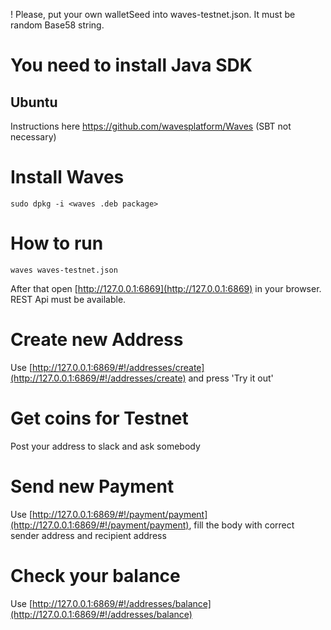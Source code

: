 
! Please, put your own walletSeed into waves-testnet.json. It must be random Base58 string.


# You need to install Java SDK
## Ubuntu

Instructions here https://github.com/wavesplatform/Waves (SBT not necessary)


# Install Waves

`sudo dpkg -i <waves .deb package>`

# How to run

`waves waves-testnet.json`

After that open [http://127.0.0.1:6869](http://127.0.0.1:6869) in your browser. REST Api must be available.

# Create new Address

Use [http://127.0.0.1:6869/#!/addresses/create](http://127.0.0.1:6869/#!/addresses/create) and press 'Try it out'

# Get coins for Testnet

Post your address to slack and ask somebody

# Send new Payment

Use [http://127.0.0.1:6869/#!/payment/payment](http://127.0.0.1:6869/#!/payment/payment), fill the body with
correct sender address and recipient address

# Check your balance

Use [http://127.0.0.1:6869/#!/addresses/balance](http://127.0.0.1:6869/#!/addresses/balance)

